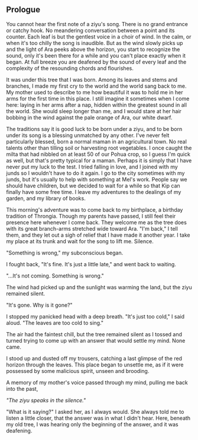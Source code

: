 
## Prologue

  You cannot hear the first note of a ziyu's song. There is no grand entrance or catchy hook. No meandering conversation between a point and its counter. Each leaf is but the gentlest voice in a choir of wind. In the calm, or when it's too chilly the song is inaudible. But as the wind slowly picks up and the light of Ara peeks above the horizon, you start to recognize the sound, only it's been there for a while and you can't place exactly when it began. At full breeze you are deafened by the sound of every leaf and the complexity of the resounding chords and flourishes.

  It was under this tree that I was born. Among its leaves and stems and branches, I made my first cry to the world and the world sang back to me. My mother used to describe to me how beautiful it was to hold me in her arms for the first time in this place. I still imagine it sometimes when I come here: laying in her arms after a nap, hidden within the greatest sound in all the world. She would sleep longer than me, and I would stare at her hair bobbing in the wind against the pale orange of Ara, our white dwarf.

  The traditions say it is good luck to be born under a ziyu, and to be born under its song is a blessing unmatched by any other. I've never felt particularly blessed, born a normal maman in an agricultural town. No real talents other than tilling soil or harvesting root vegetables. I once caught the milta that had nibbled on at least 50 of our Pohua crop, so I guess I'm quick as well, but that's pretty typical for a maman. Perhaps it is simply that I have never put my luck to the test. I tried falling in love, and I joined with my junds so I wouldn't have to do it again. I go to the city sometimes with my junds, but it's usually to help with something at Mel's work. People say we should have children, but we decided to wait for a while so that Kip can finally have some free time. I leave my adventures to the dealings of my garden, and my library of books.

  This morning's adventure was to come back to my birthplace, a birthday tradition of Throngia. Though my parents have passed, I still feel their presence here whenever I come back. They welcome me as the tree does with its great branch-arms stretched wide toward Ara. "I'm back," I tell them, and they let out a sigh of relief that I have made it another year. I take my place at its trunk and wait for the song to lift me.
  Silence.

  "Something is wrong," my subconscious began.

  I fought back, "It's fine. It's just a little late," and went back to waiting.

  "...It's not coming. Something is wrong."

  The wind had picked up and the sunlight was warming the land, but the ziyu remained silent.

  "It's gone. Why is it gone?"

  I stopped my panicked head with a deep breath. "It's just too cold," I said aloud. "The leaves are too cold to sing."

  The air had the faintest chill, but the tree remained silent as I tossed and turned trying to come up with an answer that would settle my mind. None came.

  I stood up and dusted off my trousers, catching a last glimpse of the red horizon through the leaves. This place began to unsettle me, as if it were possessed by some malicious spirit, unseen and brooding.

  A memory of my mother's voice passed through my mind, pulling me back into the past,    

  *"The ziyu speaks in the silence."*

  "What is it saying?" I asked her, as I always would. She always told me to listen a little closer, that the answer was in what I didn't hear. Here, beneath my old tree, I was hearing only the beginning of the answer, and it was deafening.
